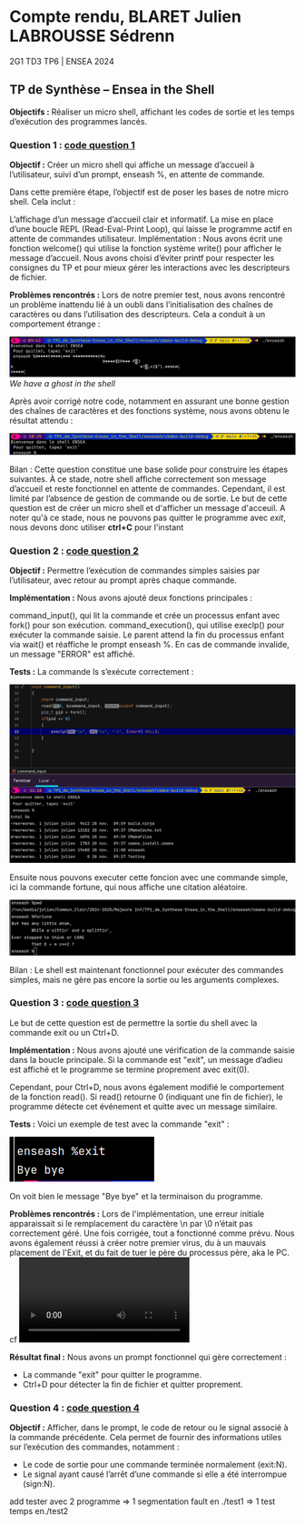 # Compte rendu, BLARET Julien LABROUSSE Sédrenn
2G1 TD3 TP6 | ENSEA 2024

## TP de Synthèse – Ensea in the Shell

**Objectifs :** Réaliser un micro shell, affichant les codes de sortie et les temps d’exécution
des programmes lancés.


### Question 1 : [code question 1](../enseash/question1.c)

**Objectif :** Créer un micro shell qui affiche un message d’accueil à l’utilisateur, suivi d’un prompt, enseash %, en attente de commande.

Dans cette première étape, l’objectif est de poser les bases de notre micro shell. Cela inclut :

L’affichage d’un message d’accueil clair et informatif.
La mise en place d’une boucle REPL (Read-Eval-Print Loop), qui laisse le programme actif en attente de commandes utilisateur.
Implémentation :
Nous avons écrit une fonction welcome() qui utilise la fonction système write() pour afficher le message d’accueil. Nous avons choisi d’éviter printf pour respecter les consignes du TP et pour mieux gérer les interactions avec les descripteurs de fichier.

**Problèmes rencontrés :**
Lors de notre premier test, nous avons rencontré un problème inattendu lié à un oubli dans l’initialisation des chaînes de caractères ou dans l’utilisation des descripteurs. Cela a conduit à un comportement étrange :

![imageghost](photos/Q1_ghost.jpeg)
_We have a ghost in the shell_

Après avoir corrigé notre code, notamment en assurant une bonne gestion des chaînes de caractères et des fonctions système, nous avons obtenu le résultat attendu :

![imageq1final](photos/q1final.png)

Bilan :
Cette question constitue une base solide pour construire les étapes suivantes. À ce stade, notre shell affiche correctement son message d’accueil et reste fonctionnel en attente de commandes. Cependant, il est limité par l’absence de gestion de commande ou de sortie.
Le but de cette question est de créer un micro shell et d'afficher un message d'acceuil. 
A noter qu'à ce stade, nous ne pouvons pas quitter le programme avec *exit*, nous devons donc utiliser **ctrl+C** pour l'instant


### Question 2 : [code question 2](../enseash/question2.c)

**Objectif :** Permettre l’exécution de commandes simples saisies par l’utilisateur, avec retour au prompt après chaque commande.

**Implémentation :**
Nous avons ajouté deux fonctions principales :

command_input(), qui lit la commande et crée un processus enfant avec fork() pour son exécution.
command_execution(), qui utilise execlp() pour exécuter la commande saisie.
Le parent attend la fin du processus enfant via wait() et réaffiche le prompt enseash %. En cas de commande invalide, un message "ERROR" est affiché.

**Tests :**
La commande ls s’exécute correctement :

![image test fonction](photos/q2_test_avec_execlp_marche.png)

Ensuite nous pouvons executer cette foncion avec une commande simple, ici la commande fortune, qui nous affiche une citation aléatoire. 

![image test fonction](photos/q2_Marche.png)

Bilan :
Le shell est maintenant fonctionnel pour exécuter des commandes simples, mais ne gère pas encore la sortie ou les arguments complexes.


### Question 3 : [code question 3](../enseash/question3.c)

Le but de cette question est de permettre la sortie du shell avec la commande exit ou un Ctrl+D.

**Implémentation :**
Nous avons ajouté une vérification de la commande saisie dans la boucle principale. Si la commande est "exit", un message d’adieu est affiché et le programme se termine proprement avec exit(0).

Cependant, pour Ctrl+D, nous avons également modifié le comportement de la fonction read(). Si read() retourne 0 (indiquant une fin de fichier), le programme détecte cet événement et quitte avec un message similaire.

**Tests :**
Voici un exemple de test avec la commande "exit" :

![image test fonction](photos/q3.png)

On voit bien le message "Bye bye" et la terminaison du programme.


**Problèmes rencontrés :**
Lors de l'implémentation, une erreur initiale apparaissait si le remplacement du caractère \n par \0 n’était pas correctement géré. Une fois corrigée, tout a fonctionné comme prévu.
Nous avons également réussi à créer notre premier virus, du à un mauvais placement de l'Exit, et du fait de tuer le père du processus père, aka le PC. 
cf ![Virus](photos/q4_virus.mp4)

**Résultat final :**
Nous avons un prompt fonctionnel qui gère correctement :
  - La commande "exit" pour quitter le programme.
  - Ctrl+D pour détecter la fin de fichier et quitter proprement.
    

### Question 4 : [code question 4](../enseash/question4.c)

**Objectif :**
Afficher, dans le prompt, le code de retour ou le signal associé à la commande précédente. Cela permet de fournir des informations utiles sur l’exécution des commandes, notamment :

  - Le code de sortie pour une commande terminée normalement (exit:N).
  - Le signal ayant causé l’arrêt d’une commande si elle a été interrompue (sign:N).


add tester avec 2 programme => 1 segmentation fault en ./test1
                            => 1 test temps           en./test2




